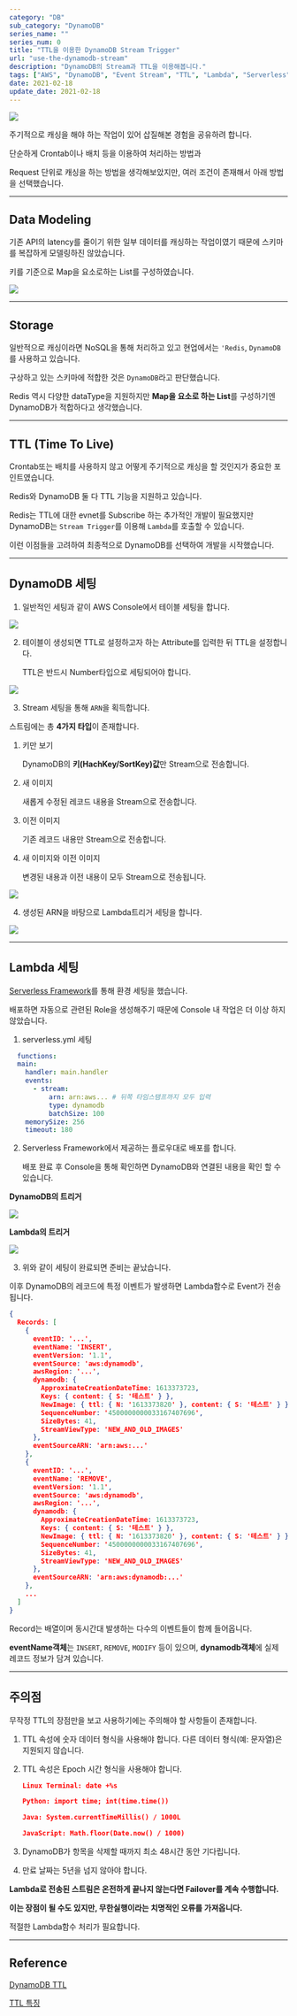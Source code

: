 ```yaml
---
category: "DB"
sub_category: "DynamoDB"
series_name: ""
series_num: 0
title: "TTL을 이용한 DynamoDB Stream Trigger"
url: "use-the-dynamodb-stream"
description: "DynamoDB의 Stream과 TTL을 이용해봅니다."
tags: ["AWS", "DynamoDB", "Event Stream", "TTL", "Lambda", "Serverless"]
date: 2021-02-18
update_date: 2021-02-18
---
```


![](../../../../static/img/logo/dynamodb.png)

주기적으로 캐싱을 해야 하는 작업이 있어 삽질해본 경험을 공유하려 합니다.

단순하게 Crontab이나 배치 등을 이용하여 처리하는 방법과

Request 단위로 캐싱을 하는 방법을 생각해보았지만, 여러 조건이 존재해서 아래 방법을 선택했습니다.

***

## Data Modeling

기존 API의 latency를 줄이기 위한 일부 데이터를 캐싱하는 작업이였기 때문에 스키마를 복잡하게 모델링하진 않았습니다.

키를 기준으로 Map을 요소로하는 List를 구성하였습니다.

![](../img/lambda-table.png)

***

## Storage 

일반적으로 캐싱이라면 NoSQL을 통해 처리하고 있고 현업에서는 `'Redis`, `DynamoDB`를 사용하고 있습니다.

구상하고 있는 스키마에 적합한 것은 `DynamoDB`라고 판단했습니다.

Redis 역시 다양한 dataType을 지원하지만 **Map을 요소로 하는 List**를 구성하기엔 DynamoDB가 적합하다고 생각했습니다.

***

## TTL (Time To Live)

Crontab또는 배치를 사용하지 않고 어떻게 주기적으로 캐싱을 할 것인지가 중요한 포인트였습니다.

Redis와 DynamoDB 둘 다 TTL 기능을 지원하고 있습니다.

Redis는 TTL에 대한 evnet를 Subscribe 하는 추가적인 개발이 필요했지만 DynamoDB는 `Stream Trigger`를 이용해 `Lambda`를 호출할 수 있습니다.

이런 이점들을 고려하여 최종적으로 DynamoDB를 선택하여 개발을 시작했습니다.

***

## DynamoDB 세팅

1. 일반적인 세팅과 같이 AWS Console에서 테이블 세팅을 합니다.

![](../img/lambda1.png)

2. 테이블이 생성되면 TTL로 설정하고자 하는 Attribute를 입력한 뒤 TTL을 설정합니다.

   TTL은 반드시 Number타입으로 세팅되어야 합니다.

![](../img/lambda2.png)

3. Stream 세팅을 통해 `ARN`을 획득합니다.

  스트림에는 총 **4가지 타입**이 존재합니다.

   1. 키만 보기

      DynamoDB의 **키(HachKey/SortKey)값**만 Stream으로 전송합니다.

   2. 새 이미지

      새롭게 수정된 레코드 내용을 Stream으로 전송합니다.

   3. 이전 이미지 
      
      기존 레코드 내용만 Stream으로 전송합니다.

   4. 새 이미지와 이전 이미지

      변경된 내용과 이전 내용이 모두 Stream으로 전송됩니다.

![](../img/lambda3.png)

4. 생성된 ARN을 바탕으로 Lambda트리거 세팅을 합니다.

![](../img/lambda4.png)

***

## Lambda 세팅

[Serverless Framework](https://www.serverless.com/)를 통해 환경 세팅을 했습니다.

배포하면 자동으로 관련된 Role을 생성해주기 때문에 Console 내 작업은 더 이상 하지 않았습니다.  

1. serverless.yml 세팅

```yaml
  functions:
  main:
    handler: main.handler
    events:
      - stream:
          arn: arn:aws... # 뒤쪽 타임스탬프까지 모두 입력
          type: dynamodb
          batchSize: 100
    memorySize: 256
    timeout: 180 
```

2. Serverless Framework에서 제공하는 플로우대로 배포를 합니다.
   
   배포 완료 후 Console을 통해 확인하면 DynamoDB와 연결된 내용을 확인 할 수 있습니다.

**DynamoDB의 트리거**

![](../img/lambda5.png)

**Lambda의 트리거**

![](../img/lambda6.png)

3. 위와 같이 세팅이 완료되면 준비는 끝났습니다.

이후 DynamoDB의 레코드에 특정 이벤트가 발생하면 Lambda함수로 Event가 전송됩니다.

```json
{
  Records: [
    {
      eventID: '...',
      eventName: 'INSERT',
      eventVersion: '1.1',
      eventSource: 'aws:dynamodb',
      awsRegion: '...',
      dynamodb: {
        ApproximateCreationDateTime: 1613373723,
        Keys: { content: { S: '테스트' } },
        NewImage: { ttl: { N: '1613373820' }, content: { S: '테스트' } },
        SequenceNumber: '4500000000033167407696',
        SizeBytes: 41,
        StreamViewType: 'NEW_AND_OLD_IMAGES'
      },
      eventSourceARN: 'arn:aws:...'
    },
    {
      eventID: '...',
      eventName: 'REMOVE',
      eventVersion: '1.1',
      eventSource: 'aws:dynamodb',
      awsRegion: '...',
      dynamodb: {
        ApproximateCreationDateTime: 1613373723,
        Keys: { content: { S: '테스트' } },
        NewImage: { ttl: { N: '1613373820' }, content: { S: '테스트' } },
        SequenceNumber: '4500000000033167407696',
        SizeBytes: 41,
        StreamViewType: 'NEW_AND_OLD_IMAGES'
      },
      eventSourceARN: 'arn:aws:dynamodb:...'
    },
    ...
  ]
}
```

Record는 배열이며 동시간대 발생하는 다수의 이벤트들이 함께 들어옵니다.

**eventName객체**는 `INSERT`, `REMOVE`, `MODIFY` 등이 있으며, **dynamodb객체**에 실제 레코드 정보가 담겨 있습니다.

***

## 주의점

무작정 TTL의 장점만을 보고 사용하기에는 주의해야 할 사항들이 존재합니다.

1. TTL 속성에 숫자 데이터 형식을 사용해야 합니다. 다른 데이터 형식(예: 문자열)은 지원되지 않습니다.
   
2. TTL 속성은 Epoch 시간 형식을 사용해야 합니다.

    ```json
    Linux Terminal: date +%s

    Python: import time; int(time.time())

    Java: System.currentTimeMillis() / 1000L

    JavaScript: Math.floor(Date.now() / 1000)
    ```

3. DynamoDB가 항목을 삭제할 때까지 최소 48시간 동안 기다립니다.
   
4. 만료 날짜는 5년을 넘지 않아야 합니다.

**Lambda로 전송된 스트림은 온전하게 끝나지 않는다면 Failover를 계속 수행합니다.**

**이는 장점이 될 수도 있지만, 무한실행이라는 치명적인 오류를 가져옵니다.**

적절한 Lambda함수 처리가 필요합니다.

***

## Reference

<span class="reference">

[DynamoDB TTL](https://docs.aws.amazon.com/amazondynamodb/latest/developerguide/TTL.html)

[TTL 특징](https://aws.amazon.com/ko/premiumsupport/knowledge-center/dynamodb-ttl-items-not-deleted/)

</span>
